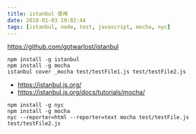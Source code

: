 ```yaml
---
title: istanbul 使用
date: 2018-01-03 19:02:44
tags: [istanbul, node, test, javascript, mocha, nyc]
---
```


<https://github.com/gotwarlost/istanbul>

<!--more-->

```
npm install -g istanbul
npm install -g mocha
istanbul cover _mocha test/testFile1.js test/testFile2.js
```

* <https://istanbul.js.org/>
* <https://istanbul.js.org/docs/tutorials/mocha/>

```
npm install -g nyc
npm install -g mocha
nyc --reporter=html --reporter=text mocha test/testFile.js test/testFile2.js
```
